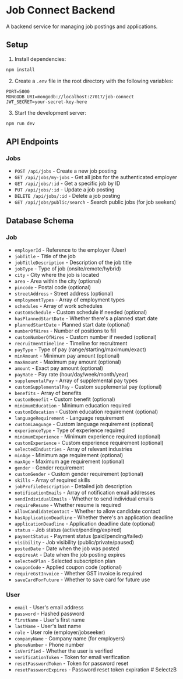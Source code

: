 # Job Connect Backend

A backend service for managing job postings and applications.

## Setup

1. Install dependencies:
```bash
npm install
```

2. Create a `.env` file in the root directory with the following variables:
```
PORT=5000
MONGODB_URI=mongodb://localhost:27017/job-connect
JWT_SECRET=your-secret-key-here
```

3. Start the development server:
```bash
npm run dev
```

## API Endpoints

### Jobs

- `POST /api/jobs` - Create a new job posting
- `GET /api/jobs/my-jobs` - Get all jobs for the authenticated employer
- `GET /api/jobs/:id` - Get a specific job by ID
- `PUT /api/jobs/:id` - Update a job posting
- `DELETE /api/jobs/:id` - Delete a job posting
- `GET /api/jobs/public/search` - Search public jobs (for job seekers)

## Database Schema

### Job
- `employerId` - Reference to the employer (User)
- `jobTitle` - Title of the job
- `jobTitleDescription` - Description of the job title
- `jobType` - Type of job (onsite/remote/hybrid)
- `city` - City where the job is located
- `area` - Area within the city (optional)
- `pincode` - Postal code (optional)
- `streetAddress` - Street address (optional)
- `employmentTypes` - Array of employment types
- `schedules` - Array of work schedules
- `customSchedule` - Custom schedule if needed (optional)
- `hasPlannedStartDate` - Whether there's a planned start date
- `plannedStartDate` - Planned start date (optional)
- `numberOfHires` - Number of positions to fill
- `customNumberOfHires` - Custom number if needed (optional)
- `recruitmentTimeline` - Timeline for recruitment
- `payType` - Type of pay (range/starting/maximum/exact)
- `minAmount` - Minimum pay amount (optional)
- `maxAmount` - Maximum pay amount (optional)
- `amount` - Exact pay amount (optional)
- `payRate` - Pay rate (hour/day/week/month/year)
- `supplementalPay` - Array of supplemental pay types
- `customSupplementalPay` - Custom supplemental pay (optional)
- `benefits` - Array of benefits
- `customBenefit` - Custom benefit (optional)
- `minimumEducation` - Minimum education required
- `customEducation` - Custom education requirement (optional)
- `languageRequirement` - Language requirement
- `customLanguage` - Custom language requirement (optional)
- `experienceType` - Type of experience required
- `minimumExperience` - Minimum experience required (optional)
- `customExperience` - Custom experience requirement (optional)
- `selectedIndustries` - Array of relevant industries
- `minAge` - Minimum age requirement (optional)
- `maxAge` - Maximum age requirement (optional)
- `gender` - Gender requirement
- `customGender` - Custom gender requirement (optional)
- `skills` - Array of required skills
- `jobProfileDescription` - Detailed job description
- `notificationEmails` - Array of notification email addresses
- `sendIndividualEmails` - Whether to send individual emails
- `requireResume` - Whether resume is required
- `allowCandidateContact` - Whether to allow candidate contact
- `hasApplicationDeadline` - Whether there's an application deadline
- `applicationDeadline` - Application deadline date (optional)
- `status` - Job status (active/pending/expired)
- `paymentStatus` - Payment status (paid/pending/failed)
- `visibility` - Job visibility (public/private/paused)
- `postedDate` - Date when the job was posted
- `expiresAt` - Date when the job posting expires
- `selectedPlan` - Selected subscription plan
- `couponCode` - Applied coupon code (optional)
- `requireGstInvoice` - Whether GST invoice is required
- `saveCardForFuture` - Whether to save card for future use

### User
- `email` - User's email address
- `password` - Hashed password
- `firstName` - User's first name
- `lastName` - User's last name
- `role` - User role (employer/jobseeker)
- `companyName` - Company name (for employers)
- `phoneNumber` - Phone number
- `isVerified` - Whether the user is verified
- `verificationToken` - Token for email verification
- `resetPasswordToken` - Token for password reset
- `resetPasswordExpires` - Password reset token expiration
#   S e l e c t z B  
 